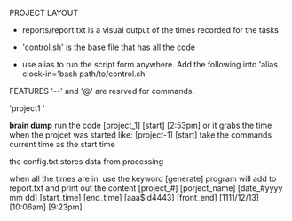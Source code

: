 PROJECT LAYOUT
- reports/report.txt is a visual output of the times recorded for the tasks 
- 'control.sh' is the base file that has all the code 

- use alias to run the script form anywhere. Add the following into
    'alias clock-in='bash path/to/control.sh'


FEATURES
  '--' and '@' are resrved for commands. 

  'project1 ' 

______________brain dump______________
run the code 
  [project_1] [start] [2:53pm]
or it grabs the time when the projcet was started like:
  [project-1] [start]
take the commands current time as the start time

the config.txt stores data from processing 

when all the times are in, use the keyword
  [generate]
program will add to report.txt and print out the content 
[project_#]    [porject_name]    [date_#yyyy mm dd]    [start_time]    [end_time]
[aaa$id4443]    [front_end]    [1111/12/13]    [10:06am]    [9:23pm]